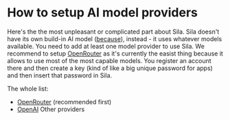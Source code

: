 # How to setup AI model providers

Here's the the most unpleasant or complicated part about Sila. Sila doesn't have its own build-in AI model ([because](../../features/local-first.md)), instead - it uses whatever models available. You need to add at least one model provider to use Sila. We recommend to setup [OpenRouter](./openrouter.md) as it's currently the easist thing because it allows to use most of the most capable models. You register an account there and then create a key (kind of like a big unique password for apps) and then insert that password in Sila.

The whole list:
- [OpenRouter](./openrouter.md) (recommended first)
- [OpenAI](./openai.md)
<TODO>Other providers</TODO>